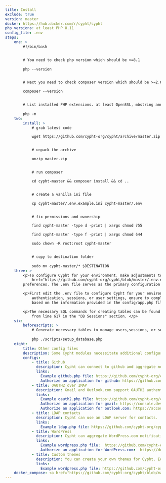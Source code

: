 ```yaml
---
title: Install
exclude: true
version: master
docker: https://hub.docker.com/r/cypht/cypht
php_versions: at least PHP 8.11
config_file: .env
steps:
    one: >
        #!/bin/bash


        # You need to check php version which should be >=8.1
        
        php --version


        # Next you need to check composer version which should be >=2.0.0

        composer --version


        # List installed PHP extensions. at least OpenSSL, mbstring and cURL should be in the list
        
        php -m
    two:
        install: >
            # grab latest code

            wget https://github.com/cypht-org/cypht/archive/master.zip


            # unpack the archive

            unzip master.zip


            # run composer

            cd cypht-master && composer install && cd ..


            # create a vanilla ini file

            cp cypht-master/.env.example.ini cypht-master/.env


            # fix permissions and ownership

            find cypht-master -type d -print | xargs chmod 755

            find cypht-master -type f -print | xargs chmod 644

            sudo chown -R root:root cypht-master


            # copy to destination folder
            
            sudo mv cypht-master/* $DESTINATION
    three: >
        <p>To configure Cypht for your environment, make adjustments to the <a
            href="https://github.com/cypht-org/cypht/blob/master/.env.example">.env</a> file according to your
        preferences. The .env file serves as the primary configuration file.</p>

        <p>First edit the .env file to configure Cypht for your environment. If you choose to leverage a database for
            authentication, sessions, or user settings, ensure to complete the relevant sections within the .env file
            based on the information provided in the config/app.php file.</p>

        <p>The necessary SQL commands for creating tables can be found in the config/app.php file, specifically starting
            from line 617 in the "DB Sessions" section. </p>
    six:
        beforescripts: >
            # Generate necessary tables to manage users,sessions, or settings depending on the configuration in the .env file
            
            php ./scripts/setup_database.php
    eight:
        title: Other config files
        description: Some Cypht modules necessitate additional configuration files for proper setup. It is crucial that these files are NOT located within the web-server document root. Certain modules may require configuration with a service provider, particularly those related to Oauth2 client setup (such as Github, WordPress, Oauth2 over IMAP for Gmail, and Outlook). After configuring related files, there is no need to rerun the config_gen script; the changes will be automatically merged into the main configuration settings.Alternatively, you can clear your app cache. 
        configs:
            - title: Github
              description: Cypht can connect to github and aggregate notification data about repository activity.
              links:
                Example github.php file: https://github.com/cypht-org/cypht/blob/master/config/github.php
                Authorize an application for github: https://github.com/settings/developers
            - title: OAUTH2 over IMAP
              description: Gmail and Outlook.com support OAUTH2 authentication over IMAP. This is preferable to normal IMAP authentication because Cypht never has access to your account password.
              links:
                Example oauth2.php file: https://github.com/cypht-org/cypht/blob/master/config/oauth2.php
                Authorize an application for gmail: https://console.developers.google.com/project
                Authorize an application for outlook.com: https://account.live.com/developers/applications/
            - title: LDAP contacts
              description: Cypht can use an LDAP server for contacts.
              links:
                Example ldap.php file: https://github.com/cypht-org/cypht/blob/master/config/ldap.php
            - title: WordPress
              description: Cypht can aggregate WordPress.com notifications.
              links:
                Example wordpress.php file:  https://github.com/cypht-org/cypht/blob/master/config/wordpress.php
                Authorize an application for WordPress.com:  https://developer.wordpress.com/apps/
            - title: Custom themes
              description: You can create your own themes for Cypht. Edit the themes.php file to include your theme, and put the css file in modules/themes/assets.
              links:
                Example wordpress.php file: https://github.com/cypht-org/cypht/blob/master/config/themes.php
    docker_compose: <a href="https://github.com/cypht-org/cypht/blob/master/docker/docker-compose.yaml">the example docker-compose file</a> in the created file or just download the example docker-compose file in the previously created directory.
---
```

